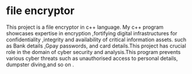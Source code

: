 # file encryptor 
This project is a file encryptor in c++ language. My c++ program showcases expertise in encryption ,fortifying digital infrastructures for confidentiality ,integrity and availability of critical information assets.  such as Bank details ,Gpay passwords, and card details.This project has crucial role in the domain of cyber security and analysis.This program prevents various cyber threats such as unauthorised access to personal details, dumpster diving,and so on . 
